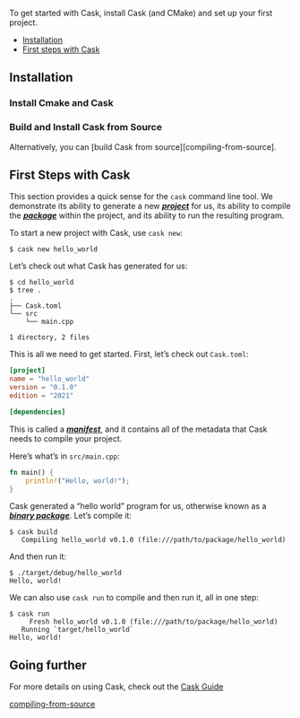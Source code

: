 To get started with Cask, install Cask (and CMake) and set up your first project.

* [Installation](#Installation)
* [First steps with Cask](#First-Steps-with-Cask)

## Installation
### Install Cmake and Cask
### Build and Install Cask from Source
Alternatively, you can [build Cask from source][compiling-from-source].

## First Steps with Cask

This section provides a quick sense for the `cask` command line tool. We
demonstrate its ability to generate a new [***project***][def-project] for us,
its ability to compile the [***package***][def-package] within the project, and
its ability to run the resulting program.

To start a new project with Cask, use `cask new`:

```console
$ cask new hello_world
```
[comment]: <> (Cask defaults to `--bin` to make a binary program. To make a library, we would pass `--lib`, instead.)

Let’s check out what Cask has generated for us:

```console
$ cd hello_world
$ tree .
.
├── Cask.toml
└── src
    └── main.cpp

1 directory, 2 files
```

This is all we need to get started. First, let’s check out `Cask.toml`:

```toml
[project]
name = "hello_world"
version = "0.1.0"
edition = "2021"

[dependencies]
```

This is called a [***manifest***][def-manifest], and it contains all of the
metadata that Cask needs to compile your project.

Here’s what’s in `src/main.cpp`:

```rust
fn main() {
    println!("Hello, world!");
}
```

Cask generated a “hello world” program for us, otherwise known as a
[***binary package***][def-package]. Let’s compile it:

```console
$ cask build
   Compiling hello_world v0.1.0 (file:///path/to/package/hello_world)
```

And then run it:

```console
$ ./target/debug/hello_world
Hello, world!
```

We can also use `cask run` to compile and then run it, all in one step:

```console
$ cask run
     Fresh hello_world v0.1.0 (file:///path/to/package/hello_world)
   Running `target/hello_world`
Hello, world!
```

## Going further

For more details on using Cask, check out the [Cask Guide](../guide/index.md)

[def-package]:     ../appendix/glossary.md#crate     '"crate" (glossary entry)'
[def-manifest]:  ../appendix/glossary.md#manifest  '"manifest" (glossary entry)'
[def-project]:   ../appendix/glossary.md#package   '"package" (glossary entry)'
[compiling-from-source](https://github.com/cplusplus-lang/cask#compiling-from-source)
